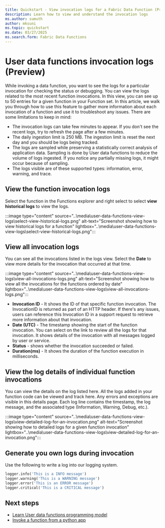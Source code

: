 ```yaml
---
title: Quickstart - View invocation logs for a Fabric Data Function (Preview)
description: Learn how to view and understand the invocation logs
ms.author: sumuth
author: mksuni
ms.topic: quickstart
ms.date: 03/27/2025
ms.search.form: Fabric Data Functions
---
```


# User data functions invocation logs (Preview)
 
While invoking a data function, you want to see the logs for a particular invocation for checking the status or debugging. You can view the logs related to the most recent function invocations. In this view, you can see up to 50 entries for a given function in your Function set. In this article, we walk you through how to use this feature to gather more information about each invocation of a function and use it to troubleshoot any issues. There are some limitations to keep in mind:

- The invocation logs can take few minutes to appear. If you don't see the recent logs, try to refresh the page after a few minutes. 
- The daily ingestion limit is 250 MB. The ingestion limit is reset the next day and you should be logs being tracked.
- The logs are sampled while preserving a statistically correct analysis of application data. Sampling is done by User data functions to reduce the volume of logs ingested. If you notice any partially missing logs, it might occur because of sampling.
- The logs visible are of these supported types: information, error, warning, and trace. 

## View the function invocation logs
Select the function in the Functions explorer and right select to select **view historical logs** to view the logs.

:::image type="content" source="..\media\user-data-functions-view-logs\select-view-historical-logs.png" alt-text="Screenshot showing how to view historical logs for a function" lightbox="..\media\user-data-functions-view-logs\select-view-historical-logs.png":::

## View all invocation logs 
You can see all the invocations listed in the logs view. Select the **Date** to view more details for the invocation that occurred at that time. 

:::image type="content" source="..\media\user-data-functions-view-logs\view-all-invocations-logs.png" alt-text="Screenshot showing how to view all the invocations for the functions ordered by date" lightbox="..\media\user-data-functions-view-logs\view-all-invocations-logs.png":::

- **Invocation ID** - It shows the ID of that specific function invocation. The InvocationID is returned as part of an HTTP header. If there's any issues, users can reference this Invocation ID in a support request to retrieve more information about that invocation. </br>
- **Date (UTC)** - The timestamp showing the start of the function invocation. You can select on the link to review all the logs for that invocation. It shows details of the invocation with all messages logged by user or service. </br>
- **Status** - shows whether the invocation succeeded or failed. </br>
- **Duration(ms)** - It shows the duration of the function execution in milliseconds. </br>


## View the log details of individual function invocations
You can view the details on the log listed here. All the logs added in your function code can be viewed and track here. Any errors and exceptions are visible in this details page. Each log line contains the timestamp, the log message, and the associated type (Information, Warning, Debug, etc.).

:::image type="content" source="..\media\user-data-functions-view-logs\view-detailed-log-for-an-invocation.png" alt-text="Screenshot showing how to detailed logs for a given function invocation" lightbox="..\media\user-data-functions-view-logs\view-detailed-log-for-an-invocation.png":::

## Generate you own logs during invocation

Use the following to write a log into our logging system. 

```python
logger.info('This is a INFO message')
logger.warning('This is a WARNING message')
logger.error('This is an ERROR message')
logger.critical('This is a CRITICAL message')
```

## Next steps
- [Learn User data functions programming model](./python-programming-model.md)
- [Invoke a function from a python app](./tutorial-invoke-using-python-app.md)


